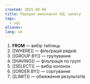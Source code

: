 ```yaml
---
created: 2025-08-06
title: Порядок виконання SQL запиту
tags:
  - sql
aliases: 
lang: uk
---
```


1. **FROM** — вибір таблиць
2. [[WHERE]] — фільтрація рядків
3. [[GROUP BY]] — групування
4. [[HAVING]] — фільтрація по групі
5. [[SELECT]] — вибір колонок
6. [[ORDER BY]] — сортування
7. [[LIMIT]] — обмеження результатів
